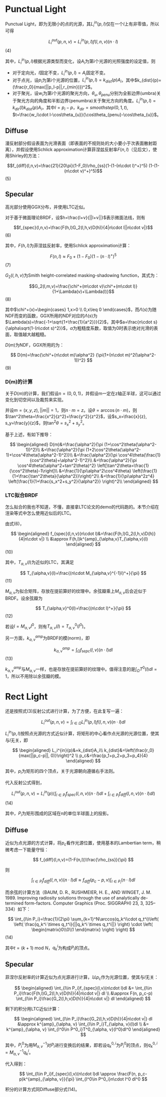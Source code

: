 # Punctual Light
Punctual Light，即为无限小的点的光源，其$L_i^{in}(p,l)$仅在一个$l$上有非零值，所以可得

$$L_i^{out}(p,n,v)=L_i^{in}(p,l)f(l,n,v)(n \cdot l)$$ (4)

其中，$L_i^{in}(p,l)$根据光源类型而变化，设$A_i$为第i个光源的光照强度的设定值，则

* 对于定向光，$l$固定不变，$L_i^{in}(p,l)=A_i$固定不变。
* 对于点光，设$p_i$为第i个光源的位置，$L_i^{in}(p,l)=k_{dist}(p)A_i$，其中$k_{dist}(p)=(\frac{r_0}{max(||p_l-p||,r_{min})})^2$。
* 对于聚光，设$w_i$为第i个光源的聚光方向，$\theta_{u},\theta_{penu}$分别为全影边界(umbra)关于聚光方向的角度和半影边界(penumbra)关于聚光方向的角度。$L_i^{in}(p,l)=k_{dir}(l)k_{dist}(p)A_i$，其中$l=p_i-p$，$k_{dir}=smoothstep(0,1,t)$, $t=\frac{w_i\cdot l-\cos\theta_{u}}{\cos\theta_{penu}-\cos\theta_{u}}$。

## Diffuse
漫反射部分假设表面为光滑表面（即表面的不规则处的大小要小于次表面散射距离），并假设使用Schlick approximation计算菲涅兹反射率$F(n,l)$（见后文），使用Shirley的方法：

$$f_{diff}(l,n,v)=\frac{21}{20\pi}(1-F_0)\rho_{ss}(1-(1-(n\cdot l)^+)^5) (1-(1-(n\cdot v)^+)^5)$$ (5)

## Specular
高光部分使用GGX分布，并使用LTC近似。

对于基于微面理论BRDF，设$h=\frac{l+v}{||l+v||}$表示微面法线，则有

$$f_{spec}(l,n,v)=\frac{F(h,l)G_2(l,h,v)D(h)}{4|n\cdot l||n\cdot v|}$$ (6)

其中，$F(h,l)$为菲涅兹反射率，使用Schlick approximation计算：

$$F(n,l)\approx F_0+(1-F_0)(1-(n\cdot l)^+)^5$$ (7)

$G_2(l,h,v)$为Smith height-correlated masking-shadowing function，其式为：

$$G_2(l,m,v)=\frac{\chi^+(m\cdot v)\chi^+(m\cdot l)}{1+\Lambda(v)+\Lambda(l)}$$ (8)

其中$\chi^+(x)=\begin{cases} 1,x>0 \\ 0,x\leq 0 \end{cases}$，而$\Lambda(s)$为随NDF而变的函数，GGX所用的NDF对应的$\Lambda(s)$为$\Lambda(s)=\frac{-1+\sqrt{1+\frac{1}{a^2}}}{2}$，其中$a=\frac{n\cdot s}{\alpha\sqrt{1-(n\cdot s)^2}}$，$\alpha$为粗糙度系数，取值为0时表示绝对光滑的表面，取值越大越粗糙。

$D(m)$为NDF，GGX所用的为：

$$
    D(m)=\frac{\chi^+(n\cdot m)\alpha^2}
    {\pi(1+(n\cdot m)^2(\alpha^2-1))^2}
$$(9)

### D(m)的计算
关于$D(m)$的计算，我们假设$n=(0,0,1)$，并假设m一定在z轴正半球，这可以通过变化到切空间以及裁剪来实现。

并设$m=(x,y,z), ||m||=1$，则$n\cdot m=z$。设$\theta=\arccos(n\cdot m)$，则$\tan^2\theta=\frac{x^2}{z^2}+\frac{y^2}{z^2}$，设$s_x=\frac{x}{z}, s_y=\frac{y}{z}$，则$\tan^2\theta=s_x^2+s_y^2$。

基于上述，有如下推导：

$$
    \begin{aligned}
    D(m)&=\frac{\alpha^2}{\pi (1+\cos^2\theta(\alpha^2-1))^2}\\
        &=\frac{\alpha^2}{\pi (1+2\cos^2\theta(\alpha^2-1)+\cos^4\theta(\alpha^2-1)^2)}\\
        &=\frac{\alpha^2}{\pi \cos^4\theta(\frac{1}{cos^2\theta}+\alpha^2-1)^2}\\
        &=\frac{\alpha^2}{\pi \cos^4\theta(\alpha^2+tan^2\theta)^2}     \left[\tan^2\theta=\frac{1}{\cos^2\theta}-1\right]\\
        &=\frac{1}{\pi\alpha^2\cos^4\theta} \left(\frac{1}{1+\frac{\tan^2\theta}{\alpha^2}}\right)^2\\
        &=\frac{1}{\pi\alpha^2z^4} \left(\frac{1}{1+\frac{s_x^2+s_y^2}{\alpha^2}} \right)^2\\
    \end{aligned}
$$

### LTC拟合BRDF
怎么拟合的我也不知道，不懂，直接拿LTC论文的demo的代码跑的。本节介绍在渲染等式中怎么使用近似后的LTC。

由式(6)，

$$
    \begin{aligned}
        f_{spec}(l,n,v)(n\cdot l)&=\frac{F(h,l)G_2(l,h,v)D(h)}{4|n\cdot v|} \\
        &\approx F(h,l)k^{amp}_{\alpha,v}T_{\alpha,v}(l)
    \end{aligned}
$$ (10)

其中，$T_{\alpha,v}(l)$为近似的LTC，其满足

$$
    T_{\alpha,v}(l)=\frac{(n\cdot M_{\alpha,v}^{-1}l)^+}{\pi}
$$ (11)

$M_{\alpha,v}$为拟合矩阵，存放在提前算好的纹理中。余弦瓣乘上$M_{\alpha,v}$后会近似于BRDF。设余弦瓣为

$$
    T_{\alpha,v}^0(l)=\frac{(n\cdot l)^+}{\pi}
$$ (12)

若设$l=M_{\alpha,v}l^0$，则有$T_{\alpha,v}(l)=T_{\alpha,v}^0(l^0)$。

另一方面，$k_{\alpha,v}^{amp}$为BRDF的模(norm)，即

$$
    k_{\alpha,v}^{amp}=\int_\Omega f_{sepc}(l,v)(n\cdot l)dl
$$ (13)

$k_{\alpha,v}^{amp}$与$M_{\alpha,v}$一样，也是存放在提前算好的纹理中。值得注意的是$\int_\Omega T^0(l)dl=1$，所以不用除以余弦瓣的模。


# Rect Light
还是按照式(3)反射公式进行计算，为了方便，在此复写一遍：

$$L_i^{out}(p,n,v)=\int_{l\in\Omega}L_i^{in}(p,l)f(l,n,v)(n \cdot l)dl$$

$L_i^{in}(p,l)$按照点光源的方式近似计算，将矩形的中心看作点光源的光源位置，使其与$l$无关，即

$$
    \begin{aligned}
        L_i^{in}(p)&=k_{dist}A_i\\
        k_{dist}&=\left(\frac{r_0}{max(||p_c-p||, 0)}\right)^2 \\
        p_c&=\frac{p_1+p_2+p_3+p_4}{4}
    \end{aligned}
$$

其中，$p_i$为矩形的四个顶点，关于光源朝向遵循右手法则。

代入反射公式得到，

$$
    L_i^{out}(p,n,v)=L_i^{in}(p) (\int_{l\in P_i}f_{spec}(l,n,v)(n \cdot l)dl + \int_{l\in P_i}f_{diff}(l,n,v)(n \cdot l)dl)
$$ (14)

其中，$P_i$为矩形围成的区域在n的单位半球面上的投影。

## Diffuse
近似为点光源的方式计算，将$p_c$看作光源位置，使用基本的Lambertian term，稍微考虑一下能量守恒：

$$
    f_{diff}(l,n,v)=(1-F(n,l))\frac{\rho_{ss}}{\pi}
$$

则

$$
    \int_{l\in P_i}f_{diff}(l,n,v)(n\cdot l)dl \approx f_{diff}(p_c-p,v)\int_{l\in P_i}(n\cdot l)dl
$$

而余弦的计算方法（BAUM, D. R., RUSHMEIER, H. E., AND WINGET, J. M. 1989. Improving radiosity solutions through the use of analytically de-termined form-factors. Computer Graphics (Proc. SIGGRAPH) 23, 3, 325–334）如下：

$$
    \int_{l\in P_i}=\frac{1}{2\pi} \sum_{k=1}^N\arccos(q_k^i\cdot q_t^i)\left( \left( \frac{q_k^i \times q_t^i}{||q_k^i \times q_t^i||} \right) \cdot \left( \begin{matrix}0\\0\\1 \end{matrix} \right) \right)
$$ (14)

其中$t=(k+1)\text{ mod }N$，$q_k^i$为构成$P_i$的顶点。

## Specular
菲涅尔反射率的计算近似为点光源进行计算，以$p_c$作为光源位置，使其与$l$无关：

$$
    \begin{aligned}
        \int_{l\in P_i}f_{spec}(l,v)(n\cdot l)dl &= \int_{l\in P_i}\frac{F(h,l)G_2(l,h,v)D(h)}{4|n\cdot v|} dl \\
        &\approx F(n, p_c-p) \int_{l\in P_i}\frac{G_2(l,h,v)D(h)}{4|n\cdot v|} dl
    \end{aligned}
$$

剩下的积分用LTC近似计算：

$$
    \begin{aligned}
        \int_{l\in P_i}\frac{G_2(l,h,v)D(h)}{4|n\cdot v|} dl &\approx k^{amp}_{\alpha, v} \int_{l\in P_i}T_{\alpha, v}(l)dl \\
        &= k^{amp}_{\alpha, v} \int_{l^0\in P^0_i}T^0_{\alpha, v}(l^0)dl^0 
    \end{aligned}
$$

其中，$P_i^0$为用$M_{\alpha, v}^{-1}$对$P_i$进行变换后的结果，即若设$q^{0, i}_k$为$P_i^0$的顶点，则$q_k^{0, i}=M_{\alpha,v}^{-1}q_k^i$。

代入得到：

$$
    \int_{l\in P_i}f_{spec}(l,v)(n\cdot l)dl 
    \approx \frac{F(n, p_c-p)k^{amp}_{\alpha, v}}{\pi} \int_{l^0\in P^0_i}n\cdot l^0 dl^0
$$

积分的计算方式同Diffuse部分式(14)。